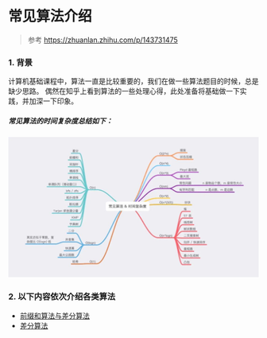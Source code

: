 常见算法介绍
==

> 参考 https://zhuanlan.zhihu.com/p/143731475

### 1. 背景

计算机基础课程中，算法一直是比较重要的，我们在做一些算法题目的时候，总是缺少思路。 偶然在知乎上看到算法的一些处理心得，此处准备将基础做一下实践，并加深一下印象。

##### 常见算法的时间复杂度总结如下：

![image](../image/common_algorithm.jpeg)

### 2. 以下内容依次介绍各类算法

- [前缀和算法与差分算法](prefix.md)
- [差分算法](./go/difference.go)